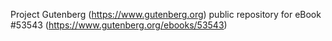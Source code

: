 Project Gutenberg (https://www.gutenberg.org) public repository for
eBook #53543 (https://www.gutenberg.org/ebooks/53543)
